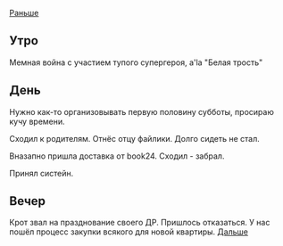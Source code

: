 [Раньше](2021.07.02.md)
## Утро
Мемная война с участием тупого супергероя, a'la "Белая трость"
## День
Нужно как-то организовывать первую половину субботы, просираю кучу времени.

Сходил к родителям. Отнёс отцу файлики. Долго сидеть не стал.

Вназапно пришла доставка от book24. Сходил - забрал.

Принял систейн.
## Вечер
Крот звал на празднование своего ДР. Пришлось отказаться. У нас пошёл процесс закупки всякого для новой квартиры.
[Дальше](2021.07.03.md)

